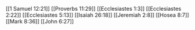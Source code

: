 [[1 Samuel 12:21]]
[[Proverbs 11:29]]
[[Ecclesiastes 1:3]]
[[Ecclesiastes 2:22]]
[[Ecclesiastes 5:13]]
[[Isaiah 26:18]]
[[Jeremiah 2:8]]
[[Hosea 8:7]]
[[Mark 8:36]]
[[John 6:27]]

